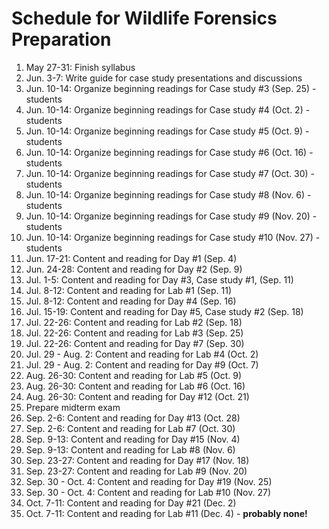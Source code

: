# Schedule for Wildlife Forensics Preparation

1. May 27-31: Finish syllabus
2. Jun. 3-7: Write guide for case study presentations and discussions
3. Jun. 10-14: Organize beginning readings for Case study #3 (Sep. 25) - students
4. Jun. 10-14: Organize beginning readings for Case study #4 (Oct. 2) - students
5. Jun. 10-14: Organize beginning readings for Case study #5 (Oct. 9) - students
6. Jun. 10-14: Organize beginning readings for Case study #6 (Oct. 16) - students
7. Jun. 10-14: Organize beginning readings for Case study #7 (Oct. 30) - students
8. Jun. 10-14: Organize beginning readings for Case study #8 (Nov. 6) - students
9. Jun. 10-14: Organize beginning readings for Case study #9 (Nov. 20) - students
10. Jun. 10-14: Organize beginning readings for Case study #10 (Nov. 27) - students
11. Jun. 17-21: Content and reading for Day #1 (Sep. 4)
12. Jun. 24-28: Content and reading for Day #2 (Sep. 9)
13. Jul. 1-5: Content and reading for Day #3, Case study #1, (Sep. 11)
14. Jul. 8-12: Content and reading for Lab #1 (Sep. 11)
15. Jul. 8-12: Content and reading for Day #4 (Sep. 16)
16. Jul. 15-19: Content and reading for Day #5, Case study #2 (Sep. 18)
17. Jul. 22-26: Content and reading for Lab #2 (Sep. 18)
18. Jul. 22-26: Content and reading for Lab #3 (Sep. 25)
19. Jul. 22-26: Content and reading for Day #7 (Sep. 30)
20. Jul. 29 - Aug. 2: Content and reading for Lab #4 (Oct. 2)
21. Jul. 29 - Aug. 2: Content and reading for Day #9 (Oct. 7)
22. Aug. 26-30: Content and reading for Lab #5 (Oct. 9)
23. Aug. 26-30: Content and reading for Lab #6 (Oct. 16)
24. Aug. 26-30: Content and reading for Day #12 (Oct. 21)
25. Prepare midterm exam
26. Sep. 2-6: Content and reading for Day #13 (Oct. 28)
27. Sep. 2-6: Content and reading for Lab #7 (Oct. 30)
28. Sep. 9-13: Content and reading for Day #15 (Nov. 4)
29. Sep. 9-13: Content and reading for Lab #8 (Nov. 6)
30. Sep. 23-27: Content and reading for Day #17 (Nov. 18)
31. Sep. 23-27: Content and reading for Lab #9 (Nov. 20)
32. Sep. 30 - Oct. 4: Content and reading for Day #19 (Nov. 25)
33. Sep. 30 - Oct. 4: Content and reading for Lab #10 (Nov. 27)
34. Oct. 7-11: Content and reading for Day #21 (Dec. 2)
35. Oct. 7-11: Content and reading for Lab #11 (Dec. 4) - **probably none!**
